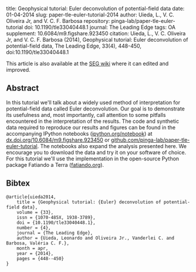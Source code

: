 title: Geophysical tutorial: Euler deconvolution of potential-field data
date: 01-04-2014
slug: paper-tle-euler-tutorial-2014
author: Uieda, L., V. C. Oliveira Jr, and V. C. F. Barbosa
repository: pinga-lab/paper-tle-euler-tutorial
doi: 10.1190/tle33040448.1
journal: The Leading Edge
tags: OA
supplement: 10.6084/m9.figshare.923450
citation: Uieda, L., V. C. Oliveira Jr, and V. C. F. Barbosa (2014), Geophysical tutorial: Euler deconvolution of potential-field data, The Leading Edge, 33(4), 448-450, doi:10.1190/tle33040448.1

<div class="alert alert-success">
This article is also available at the
<a class="alert-link"
   href="http://wiki.seg.org/wiki/Euler_deconvolution_of_potential_field_data_%28tutorial%29">SEG wiki</a>
where it can edited and improved.
</div>

## Abstract

In this tutorial we'll talk about a widely used method of interpretation for
potential-field data called Euler deconvolution. Our goal is to demonstrate its
usefulness and, most importantly, call attention to some pitfalls encountered
in the interpretation of the results. The code and synthetic data required to
reproduce our results and figures can be found in the accompanying IPython
notebooks ([ipython.org/notebook](http://ipython.org/notebook))
at [dx.doi.org/10.6084/m9.figshare.923450](http://dx.doi.org/10.6084/m9.figshare.923450)
or [github.com/pinga-lab/paper-tle-euler-tutorial](https://github.com/pinga-lab/paper-tle-euler-tutorial).
The notebooks also expand the
analysis presented here. We encourage you to download the data and try it on
your software of choice. For this tutorial we'll use the implementation in the
open-source Python package Fatiando a Terra
([fatiando.org](http://fatiando.org)).

## Bibtex

    @article{uieda2014,
        title = {Geophysical tutorial: {Euler} deconvolution of potential-field data},
        volume = {33},
        issn = {1070-485X, 1938-3789},
        doi = {10.1190/tle33040448.1},
        number = {4},
        journal = {The Leading Edge},
        author = {Uieda, Leonardo and Oliveira Jr., Vanderlei C. and Barbosa, Valéria C. F.},
        month = apr,
        year = {2014},
        pages = {448--450}
    }
